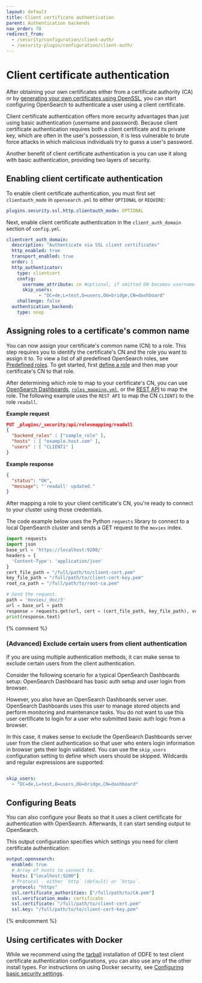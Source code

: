 ```yaml
---
layout: default
title: Client certificate authentication
parent: Authentication backends
nav_order: 70
redirect_from:
  - /security/configuration/client-auth/
  - /security-plugin/configuration/client-auth/
---
```


# Client certificate authentication

After obtaining your own certificates either from a certificate authority (CA) or by [generating your own certificates using OpenSSL]({{site.url}}{{site.baseurl}}/security/configuration/generate-certificates), you can start configuring OpenSearch to authenticate a user using a client certificate.

Client certificate authentication offers more security advantages than just using basic authentication (username and password). Because client certificate authentication requires both a client certificate and its private key, which are often in the user's possession, it is less vulnerable to brute force attacks in which malicious individuals try to guess a user's password.

Another benefit of client certificate authentication is you can use it along with basic authentication, providing two layers of security.

## Enabling client certificate authentication

To enable client certificate authentication, you must first set `clientauth_mode` in `opensearch.yml` to either `OPTIONAL` or `REQUIRE`:

```yml
plugins.security.ssl.http.clientauth_mode: OPTIONAL
```

Next, enable client certificate authentication in the `client_auth_domain` section of `config.yml`.

```yml
clientcert_auth_domain:
  description: "Authenticate via SSL client certificates"
  http_enabled: true
  transport_enabled: true
  order: 1
  http_authenticator:
    type: clientcert
    config:
      username_attribute: cn #optional, if omitted DN becomes username
      skip_users:
    	    - "DC=de,L=test,O=users,OU=bridge,CN=dashboard"
    challenge: false
  authentication_backend:
    type: noop
```

## Assigning roles to a certificate's common name

You can now assign your certificate's common name (CN) to a role. This step requires you to identify the certificate's CN and the role you want to assign it to. To view a list of all predefined OpenSearch roles, see [Predefined roles]({{site.url}}{{site.baseurl}}/security/access-control/users-roles/#predefined-roles). To get started, first [define a role]({{site.url}}{{site.baseurl}}/security/access-control/users-roles/#defining-roles) and then map your certificate's CN to that role.

After determining which role to map to your certificate's CN, you can use [OpenSearch Dashboards]({{site.url}}{{site.baseurl}}/security/access-control/users-roles/#mapping-users-to-roles), [`roles_mapping.yml`]({{site.url}}{{site.baseurl}}/security/configuration/yaml/#roles_mappingyml), or the [REST API]({{site.url}}{{site.baseurl}}/security/access-control/api/#create-role-mapping) to map the role. The following example uses the `REST API` to map the CN `CLIENT1` to the role `readall`.

**Example request**

```json
PUT _plugins/_security/api/rolesmapping/readall
{
  "backend_roles" : ["sample_role" ],
  "hosts" : [ "example.host.com" ],
  "users" : [ "CLIENT1" ]
}
```

**Example response**

```json
{
  "status": "OK",
  "message": "'readall' updated."
}
```

After mapping a role to your client certificate's CN, you're ready to connect to your cluster using those credentials.

The code example below uses the Python `requests` library to connect to a local OpenSearch cluster and sends a GET request to the `movies` index.

```python
import requests
import json
base_url = 'https://localhost:9200/'
headers = {
  'Content-Type': 'application/json'
}
cert_file_path = "/full/path/to/client-cert.pem"
key_file_path = "/full/path/to/client-cert-key.pem"
root_ca_path = "/full/path/to/root-ca.pem"

# Send the request.
path = 'movies/_doc/3'
url = base_url + path
response = requests.get(url, cert = (cert_file_path, key_file_path), verify=root_ca_path)
print(response.text)
```

{% comment %}

### (Advanced) Exclude certain users from client authentication

If you are using multiple authentication methods, it can make sense to exclude certain users from the client authentication.

Consider the following scenario for a typical OpenSearch Dashboards setup: OpenSearch Dashboard has basic auth setup and user login from browser. 

However, you also have an OpenSearch Dashboards server user. OpenSearch Dashboards uses this user to manage stored objects and perform monitoring and maintenance tasks. You do not want to use this user certificate to login for a user who submitted basic auth logic from a browser.

In this case, it makes sense to exclude the OpenSearch Dashboards server user from the client authentication so that user who enters login information in browser gets their login validated. You can use the `skip_users` configuration setting to define which users should be skipped. Wildcards and regular expressions are supported:

```yml

skip_users:
  - "DC=de,L=test,O=users,OU=bridge,CN=dashboard"

```

## Configuring Beats

You can also configure your Beats so that it uses a client certificate for authentication with OpenSearch. Afterwards, it can start sending output to OpenSearch.

This output configuration specifies which settings you need for client certificate authentication:

```yml
output.opensearch:
  enabled: true
  # Array of hosts to connect to.
  hosts: ["localhost:9200"]
  # Protocol - either `http` (default) or `https`.
  protocol: "https"
  ssl.certificate_authorities: ["/full/path/to/CA.pem"]
  ssl.verification_mode: certificate
  ssl.certificate: "/full/path/to/client-cert.pem"
  ssl.key: "/full/path/to/to/client-cert-key.pem"
```
{% endcomment %}

## Using certificates with Docker

While we recommend using the [tarball]({{site.url}}{{site.baseurl}}/install-and-configure/install-opensearch/tar/) installation of ODFE to test client certificate authentication configurations, you can also use any of the other install types. For instructions on using Docker security, see [Configuring basic security settings]({{site.url}}{{site.baseurl}}/install-and-configure/install-opensearch/docker/#configuring-basic-security-settings).
